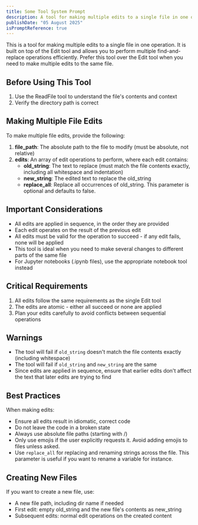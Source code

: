 ```yaml
---
title: Some Tool System Prompt
description: A tool for making multiple edits to a single file in one operation.
publishDate: "05 August 2025"
isPromptReference: true
---
```


This is a tool for making multiple edits to a single file in one operation. It is built on top of the Edit tool and allows you to perform multiple find-and-replace operations efficiently. Prefer this tool over the Edit tool when you need to make multiple edits to the same file.

## Before Using This Tool

1. Use the ReadFile tool to understand the file's contents and context
2. Verify the directory path is correct

## Making Multiple File Edits

To make multiple file edits, provide the following:
1. **file_path**: The absolute path to the file to modify (must be absolute, not relative)
2. **edits**: An array of edit operations to perform, where each edit contains:
   - **old_string**: The text to replace (must match the file contents exactly, including all whitespace and indentation)
   - **new_string**: The edited text to replace the old_string
   - **replace_all**: Replace all occurrences of old_string. This parameter is optional and defaults to false.

## Important Considerations

- All edits are applied in sequence, in the order they are provided
- Each edit operates on the result of the previous edit
- All edits must be valid for the operation to succeed - if any edit fails, none will be applied
- This tool is ideal when you need to make several changes to different parts of the same file
- For Jupyter notebooks (.ipynb files), use the appropriate notebook tool instead

## Critical Requirements

1. All edits follow the same requirements as the single Edit tool
2. The edits are atomic - either all succeed or none are applied
3. Plan your edits carefully to avoid conflicts between sequential operations

## Warnings

- The tool will fail if `old_string` doesn't match the file contents exactly (including whitespace)
- The tool will fail if `old_string` and `new_string` are the same
- Since edits are applied in sequence, ensure that earlier edits don't affect the text that later edits are trying to find

## Best Practices

When making edits:
- Ensure all edits result in idiomatic, correct code
- Do not leave the code in a broken state
- Always use absolute file paths (starting with /)
- Only use emojis if the user explicitly requests it. Avoid adding emojis to files unless asked.
- Use `replace_all` for replacing and renaming strings across the file. This parameter is useful if you want to rename a variable for instance.

## Creating New Files

If you want to create a new file, use:
- A new file path, including dir name if needed
- First edit: empty old_string and the new file's contents as new_string
- Subsequent edits: normal edit operations on the created content
